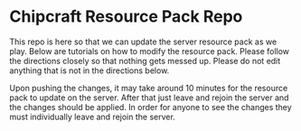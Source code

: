 # Chipcraft Resource Pack Repo

This repo is here so that we can update the server resource pack as we play. Below are tutorials on how to modify the resource pack. Please follow the directions closely so that nothing gets messed up. Please do not edit anything that is not in the directions below.

Upon pushing the changes, it may take around 10 minutes for the resource pack to update on the server. After that just leave and rejoin the server and the changes should be applied. In order for anyone to see the changes they must individually leave and rejoin the server.
